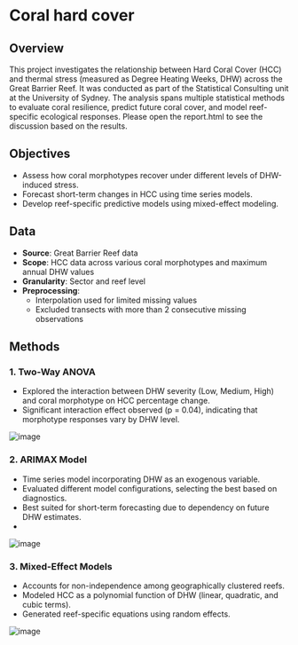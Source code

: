# Coral hard cover

## Overview

This project investigates the relationship between Hard Coral Cover (HCC) and thermal stress (measured as Degree Heating Weeks, DHW) across the Great Barrier Reef. It was conducted as part of the Statistical Consulting unit at the University of Sydney. The analysis spans multiple statistical methods to evaluate coral resilience, predict future coral cover, and model reef-specific ecological responses. Please open the report.html to see the discussion based on the results.

## Objectives

- Assess how coral morphotypes recover under different levels of DHW-induced stress.
- Forecast short-term changes in HCC using time series models.
- Develop reef-specific predictive models using mixed-effect modeling.

## Data

- **Source**: Great Barrier Reef  data
- **Scope**: HCC data across various coral morphotypes and maximum annual DHW values
- **Granularity**: Sector and reef level
- **Preprocessing**:
  - Interpolation used for limited missing values
  - Excluded transects with more than 2 consecutive missing observations

## Methods

### 1. Two-Way ANOVA
- Explored the interaction between DHW severity (Low, Medium, High) and coral morphotype on HCC percentage change.
- Significant interaction effect observed (p = 0.04), indicating that morphotype responses vary by DHW level.

![image](https://github.com/user-attachments/assets/43f3b856-d2ab-499d-bdac-9f8c6761b494)

### 2. ARIMAX Model
- Time series model incorporating DHW as an exogenous variable.
- Evaluated different model configurations, selecting the best based on diagnostics.
- Best suited for short-term forecasting due to dependency on future DHW estimates.
- 
![image](https://github.com/user-attachments/assets/4c81cc74-aba6-4938-a279-2319a0fab41a)


### 3. Mixed-Effect Models
- Accounts for non-independence among geographically clustered reefs.
- Modeled HCC as a polynomial function of DHW (linear, quadratic, and cubic terms).
- Generated reef-specific equations using random effects.

![image](https://github.com/user-attachments/assets/64013f4f-fad7-473d-ac20-63bc9d2ac9fa)

